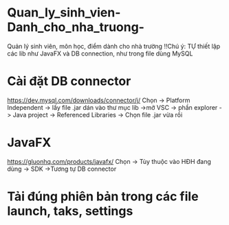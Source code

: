 # Quan_ly_sinh_vien-Danh_cho_nha_truong-
Quản lý sinh viên, môn học, điểm dành cho nhà trường
!!Chú ý: TỰ thiết lập các lib như JavaFX và DB connection, như trong file dùng MySQL

# Cài đặt DB connector
https://dev.mysql.com/downloads/connector/j/
Chọn -> Platform Independent
-> lấy file .jar dán vào thư mục lib 
->mở VSC -> phần explorer -> Java project -> Referenced Libraries -> Chọn file .jar vừa rồi
# JavaFX
https://gluonhq.com/products/javafx/
Chọn -> Tùy thuộc vào HĐH đang dùng -> SDK
->Tương tự DB connector
# Tải đúng phiên bản trong các file launch, taks, settings
